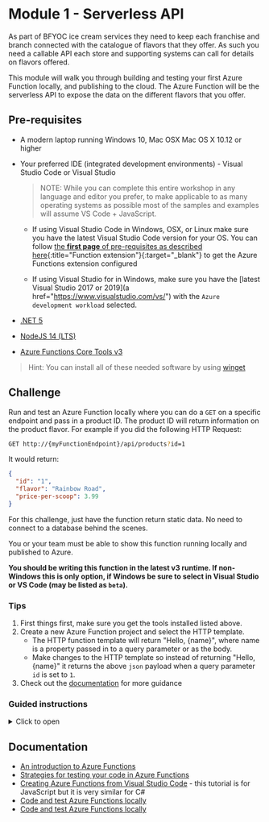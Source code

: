 # Module 1 - Serverless API

As part of BFYOC ice cream services they need to keep each franchise and branch connected with the catalogue of flavors that they offer.  As such you need a callable API each store and supporting systems can call for details on flavors offered.  

This module will walk you through building and testing your first Azure Function locally, and publishing to the cloud.  The Azure Function will be the serverless API to expose the data on the different flavors that you offer.

## Pre-requisites

* A modern laptop running Windows 10, Mac OSX Mac OS X 10.12 or higher
* Your preferred IDE (integrated development environments) - Visual Studio Code or Visual Studio

    > NOTE: While you can complete this entire workshop in any language and editor you prefer, to make applicable to as many operating systems as possible most of the samples and examples will assume VS Code + JavaScript.

  * If using Visual Studio Code in Windows, OSX, or Linux make sure you have the latest Visual Studio Code version for your OS. You can follow [the **first page** of pre-requisites as described here](https://code.visualstudio.com/tutorials/functions-extension/getting-started){:title="Function extension"}{:target="_blank"} to get the Azure Functions extension configured

  * If using Visual Studio for in Windows, make sure you have the [latest Visual Studio 2017 or 2019](a href="https://www.visualstudio.com/vs/") with the `Azure development workload` selected.  
  
* [.NET 5](https://www.microsoft.com/net/download)
* [NodeJS 14 (LTS)](https://nodejs.org/en/download/)
* [Azure Functions Core Tools v3](https://github.com/Azure/azure-functions-core-tools#installing)  

>Hint:
You can install all of these needed software by using [winget](https://docs.microsoft.com/windows/package-manager/winget/)

## Challenge

Run and test an Azure Function locally where you can do a `GET` on a specific endpoint and pass in a product ID.  The product ID will return information on the product flavor.  For example if you did the following HTTP Request:

```bash
GET http://{myFunctionEndpoint}/api/products?id=1
```

It would return:

```json
{
  "id": "1",
  "flavor": "Rainbow Road",
  "price-per-scoop": 3.99
}
```

For this challenge, just have the function return static data.  No need to connect to a database behind the scenes.

You or your team must be able to show this function running locally and published to Azure.

**You should be writing this function in the latest v3 runtime. If non-Windows this is only option, if Windows be sure to select in Visual Studio or VS Code (may be listed as `beta`).**

### Tips

1. First things first, make sure you get the tools installed listed above.  
1. Create a new Azure Function project and select the HTTP template.
    * The HTTP function template will return "Hello, {name}", where name is a property passed in to a query parameter or as the body.
    * Make changes to the HTTP template so instead of returning "Hello, {name}" it returns the above `json` payload when a query parameter `id` is set to `1`.
1. Check out the [documentation](#documentation) for more guidance

### Guided instructions
<!-- markdownlint-disable MD032 MD033 -->
<details><summary>Click to open</summary><p>

1. Open Visual Studio Code
1. Click on the extensions category on the left-hand nav and verify or install the **Azure Functions** extension (this may require restarting code)
1. Click on the **Azure** category on the left-hand nav
1. Open the **Functions** extension and verify you are signed into an Azure account
1. Click the folder icon to create a new project - it will prompt you to select a folder to create the app in
1. Choose a runtime if you are prompted, and select "JavaScript" for the language
1. Click the lightning bolt icon in the Azure Functions extension to add a function to this app.  Select **HTTP Trigger** for the trigger.  Give it any name you like (I'll name "products")
1. Select **Anonymous** for the authentication type.  **Function** would also work but requires a key is passed in a header or query parameter to execute the function once published.
1. You should now see a default Azure Functions template like the following:

```javascript
module.exports = async function (context, req) {
context.log('JavaScript HTTP trigger function processed a request.');

const name = (req.query.name || (req.body && req.body.name));
const responseMessage = name
    ? "Hello, " + name + ". This HTTP triggered function executed successfully."
    : "This HTTP triggered function executed successfully. Pass a name in the query string or in the request body for a personalized response.";

context.res = {
    // status: 200, /* Defaults to 200 */
    body: responseMessage
};
}
```

>IMPORTANT: If you don't see this template you may be targeting the wrong runtime (wouldn't have the `async` modifier on the method) or using an out of date version of function core tools / extension

1. Make the following changes so that your function returns the suggested string:

```javascript
module.exports = async function (context, req) {
    context.log('JavaScript HTTP trigger function processed a request.');

    if (req.query.id) {
        if (req.query.id == "1") {
            context.res = {
                status: 200,
                body: {
                    id: "1",
                    flavor: "Rainbow Road",
                    "price-per-scoop": 3.99
                }
            }
        }
    }
    else {
        context.res = {
            status: 400,
            body: "Please pass in an id query parameter"
        }
    }
};
```

You may also notice in the file browser next to your `index.js` file there is a `function.json` file. Go ahead and open this and look. It describes the trigger you are using, and any bindings.  It should be set for HTTPTrigger.

1. Click **Run** at the top and **Start Debugging**

    You should notice the Azure Functions runtime spins up in the terminal window.  If all the code is valid you should be prompted with a URL to call to execute the function.  Something like `http://localhost:7071/api/products`

1. While the runtime is still running, click on the link or copy it to a browser to execute the function.  Make sure you append a query parameter for ID as specified.  So the call should be like `http://localhost:7071/api/products?id=1`.  You should see a response like the following returned:

```json
{
    "id": "1",
    "flavor": "Rainbow Road",
    "price-per-scoop": 3.99
}
```

1. The final step is publishing this app to Azure.  Kill the terminal (click the trash icon) to stop the runtime, and open the Azure Functions extension.
1. Click the **"deploy to azure"** icon in the Functions extension to publish, and select this app in the list.  Choose to **Create New Function App** and give it a *globally* unique name and follow the dialog.

>INFO: Use the advanced Option of the create a new function app, to define more parameters of the deployment like the resource group ofr example.

1. You should see a prompt in the bottom right that the app is publishing.  Once the app is published you should be able to open your subscription and see the function.  You should be able to open the app and this HTTP function you have just created.  Click the **Get function URL** link in the function to get a URL, and validate you can invoke it and it executes in the cloud. (Be sure to append the query parameter)

Congratulations! You've now published an Azure Function as an API in the cloud.

</p></details>

## Documentation

* <a href="https://docs.microsoft.com/en-us/azure/azure-functions/functions-overview" target="_blank">An introduction to Azure Functions</a>
* <a href="https://docs.microsoft.com/en-us/azure/azure-functions/functions-test-a-function" target="_blank">Strategies for testing your code in Azure Functions</a>
* <a href="https://code.visualstudio.com/tutorials/functions-extension/getting-started" target="_blank">Creating Azure Functions from Visual Studio Code</a> - this tutorial is for JavaScript but it is very similar for C#
* <a href="https://docs.microsoft.com/en-us/azure/azure-functions/functions-develop-local" target="_blank">Code and test Azure Functions locally</a>
* <a href="https://docs.microsoft.com/en-us/azure/azure-functions/functions-run-local" target="_blank">Code and test Azure Functions locally</a>
